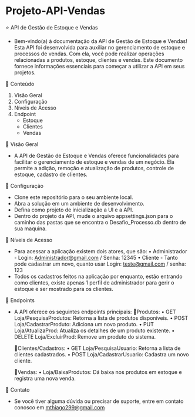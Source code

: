 # Projeto-API-Vendas

⭐ API de Gestão de Estoque e Vendas
- Bem-vindo(a) à documentação da API de Gestão de Estoque e Vendas! Esta API foi desenvolvida para auxiliar no gerenciamento de estoque e processos de vendas. Com ela, você pode realizar operações relacionadas a produtos, estoque, clientes e vendas. Este documento fornece informações essenciais para começar a utilizar a API em seus projetos.

🔷 Conteúdo
1. Visão Geral
2. Configuração
3. Níveis de Acesso
4. Endpoint
   - Estoque
   - Clientes
   - Vendas
   
🔷 Visão Geral
- A API de Gestão de Estoque e Vendas oferece funcionalidades para facilitar o gerenciamento de estoque e vendas de um negócio. Ela permite a adição, remoção e atualização de produtos, controle de estoque, cadastro de clientes.

🔷 Configuração
- Clone este repositório para o seu ambiente local.
- Abra a solução em um ambiente de desenvolvimento.
- Defina como projeto de inicialização a UI e a API.
- Dentro do projeto da API, mude o arquivo appsettings.json para o caminho das pastas que se encontra o Desafio_Processo.db dentro de sua maquina.

🔷 Níveis de Acesso
- Para acessar a aplicação existem dois atores, que são:
   • Administrador - Login: Administrador@gmail.com / Senha: 12345
   • Cliente - Tanto pode cadastrar um novo, quanto usar Login: teste@gmail.com / senha: 123
- Todos os cadastros feitos na aplicação por enquanto, estão entrando como clientes, existe apenas 1 perfil de administrador para gerir o estoque e ser mostrado para os clientes.

🔷 Endpoints
- A API oferece os seguintes endpoints principais:
  🔘Produtos:
  • GET Loja/PesquisaProdutos: Retorna a lista de produtos disponíveis.
  • POST Loja/CadastrarProduto: Adiciona um novo produto.
  • PUT Loja/AtualizaProd: Atualiza os detalhes de um produto existente.
  • DELETE Loja/ExcluirProd: Remove um produto do sistema.
  
  🔘Clientes/Cadastros:
  • GET Loja/PesquisaUsuario: Retorna a lista de clientes cadastrados.
  • POST Loja/CadastrarUsuario: Cadastra um novo cliente.
  
  🔘Vendas:
  • Loja/BaixaProdutos: Dá baixa nos produtos em estoque e registra uma nova venda.

🔷 Contato
- Se você tiver alguma dúvida ou precisar de suporte, entre em contato conosco em mthiago299@gmail.com
